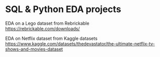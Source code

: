 # SQL & Python EDA projects

EDA on a Lego dataset from Rebrickable 
https://rebrickable.com/downloads/

EDA on Netflix dataset from Kaggle datasets
https://www.kaggle.com/datasets/thedevastator/the-ultimate-netflix-tv-shows-and-movies-dataset
